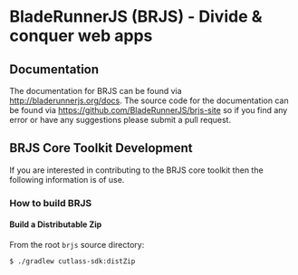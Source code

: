 # BladeRunnerJS (BRJS) - Divide & conquer web apps

## Documentation

The documentation for BRJS can be found via http://bladerunnerjs.org/docs. The source code for the documentation can be found via https://github.com/BladeRunnerJS/brjs-site so if you find any error or have any suggestions please submit a pull request.

## BRJS Core Toolkit Development

If you are interested in contributing to the BRJS core toolkit then the following information is of use.

### How to build BRJS

#### Build a Distributable Zip

From the root `brjs` source directory:

    $ ./gradlew cutlass-sdk:distZip
